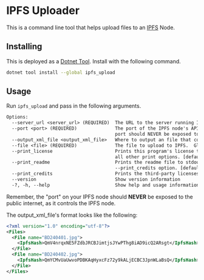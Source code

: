 # IPFS Uploader

This is a command line tool that helps upload files to an [IPFS](https://ipfs.tech/) Node.

## Installing

This is deployed as a [Dotnet Tool](https://learn.microsoft.com/en-us/dotnet/core/tools/global-tools-how-to-use).  Install with the following command.

```sh
dotnet tool install --global ipfs_upload
```

## Usage

Run ```ipfs_upload``` and pass in the following arguments.

```txt
Options:
  --server_url <server_url> (REQUIRED)  The URL to the server running IPFS.
  --port <port> (REQUIRED)              The port of the IPFS node's API server.  Remember when setting up a node, this
                                        port should NEVER be exposed to the internet. [default: 5001]
  --output_xml_file <output_xml_file>   Where to output an file that contains the created hashes in XML format
  --file <file> (REQUIRED)              The file to upload to IPFS.  Globs are allowed.  Directories are not.
  --print_license                       Prints this program's license to stdout, and exits.  This takes priority over
                                        all other print options. [default: False]
  --print_readme                        Prints the readme file to stdout, and exits. This takes priority over the
                                        --print_credits option. [default: False]
  --print_credits                       Prints the third-party licenses to stdout, and exits. [default: False]
  --version                             Show version information
  -?, -h, --help                        Show help and usage information
```

Remember, the "port" on your IPFS node should **NEVER** be exposed to the public internet, as it controls the IPFS node.

The output_xml_file's format looks like the following:

```xml
<?xml version="1.0" encoding="utf-8"?>
<Files>
  <File name="BD240401.jpg">
    <IpfsHash>QmV4nrqxNE5FZdbJRCBJimtjsJYwPThg8iAD9icQ2ARsgt</IpfsHash>
  </File>
  <File name="BD240402.jpg">
    <IpfsHash>QmYCMvUaUwvoPDBKAqHyxcFz72y9kALjECBC3JpnWLaBsQ</IpfsHash>
  </File>
</Files>
```
